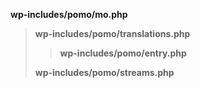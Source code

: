 <p><b>wp-includes/pomo/mo.php</b></p>

<blockquote>

 **wp-includes/pomo/translations.php**
 
> **wp-includes/pomo/entry.php**
 
 **wp-includes/pomo/streams.php**

</blockquote>